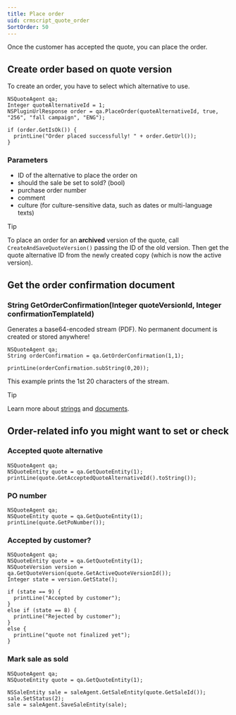 ```yaml
---
title: Place order
uid: crmscript_quote_order
SortOrder: 50
---
```


Once the customer has accepted the quote, you can place the order.

## Create order based on quote version

To create an order, you have to select which alternative to use.

```crmscript!
NSQuoteAgent qa;
Integer quoteAlternativeId = 1;
NSPluginUrlResponse order = qa.PlaceOrder(quoteAlternativeId, true, "256", "fall campaign", "ENG");

if (order.GetIsOk()) {
  printLine("Order placed successfully! " + order.GetUrl());
}
```

### Parameters

* ID of the alternative to place the order on
* should the sale be set to sold? (bool)
* purchase order number
* comment
* culture (for culture-sensitive data, such as dates or multi-language texts)

> [!TIP]
> To place an order for an **archived** version of the quote, call `CreateAndSaveQuoteVersion()` passing the ID of the old version. Then get the quote alternative ID from the newly created copy (which is now the active version).

## Get the order confirmation document

### String GetOrderConfirmation(Integer quoteVersionId, Integer confirmationTemplateId)

Generates a base64-encoded stream (PDF). No permanent document is created or stored anywhere!

```crmscript!
NSQuoteAgent qa;
String orderConfirmation = qa.GetOrderConfirmation(1,1);

printLine(orderConfirmation.subString(0,20));
```

This example prints the 1st 20 characters of the stream.

> [!TIP]
> Learn more about [strings](../../datatypes/string-type.md) and [documents](../documents/documents.md).

## Order-related info you might want to set or check

### Accepted quote alternative

```crmscript!
NSQuoteAgent qa;
NSQuoteEntity quote = qa.GetQuoteEntity(1);
printLine(quote.GetAcceptedQuoteAlternativeId().toString());
```

### PO number

```crmscript!
NSQuoteAgent qa;
NSQuoteEntity quote = qa.GetQuoteEntity(1);
printLine(quote.GetPoNumber());
```

### Accepted by customer?

```crmscript!
NSQuoteAgent qa;
NSQuoteEntity quote = qa.GetQuoteEntity(1);
NSQuoteVersion version = qa.GetQuoteVersion(quote.GetActiveQuoteVersionId());
Integer state = version.GetState();

if (state == 9) {
  printLine("Accepted by customer");
}
else if (state == 8) {
  printLine("Rejected by customer");
}
else {
  printLine("quote not finalized yet");
}
```

### Mark sale as sold

```crmscript
NSQuoteAgent qa;
NSQuoteEntity quote = qa.GetQuoteEntity(1);

NSSaleEntity sale = saleAgent.GetSaleEntity(quote.GetSaleId());
sale.SetStatus(2);
sale = saleAgent.SaveSaleEntity(sale);
```
